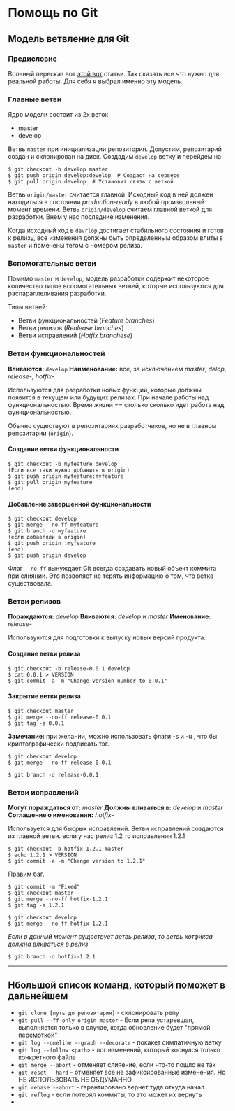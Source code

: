 Помощь по Git
=============
Модель ветвление для Git
------------------------
### Предисловие ###

Вольный пересказ вот [этой вот](http://habrahabr.ru/post/106912/) статьи. Так сказать все что нужно для реальной работы. Для себя я выбрал именно эту модель.

### Главные ветви ###

Ядро модели состоит из 2х веток

* master
* develop
    
Ветвь `master` при инициализации репозитория. Допустим, репозитарий создан и склонирован на диск. Создадим `develop` ветку и перейдем на

    $ git checkout -b develop master
    $ git push origin develop:develop  # Создаст на сервере
    $ git pull origin develop  # Установит связь с веткой

Ветвь `origin/master` считается главной. Исходный код в ней должен находиться в состоянии *production-ready* в любой произвольный момент времени.
Ветвь `origin/develop` считаем главной веткой для разработки. Внем у нас последние изменения.

Когда исходный код в `devrlop` достигает стабильного состояния и готов к релизу, все изменения должны быть определенным образом влиты в `master` и помечены тегом с номером релиза.


### Вспомогательные ветви ###

  Помимо `master` и `develop`, модель разработки содержит некоторое количество типов вспомогательных ветвей, которые используются для распараллеливания разработки.

Типы ветвей:
* Ветви функциональностей (*Feature branches*)
* Ветви релизов (*Realease branches*)
* Ветви исправлений (*Hotfix branchese*)

### Ветви функциональностей ###

**Вливаются:** `develop`
**Наименование:** все, за исключением *master*, *delop*, *release-*, *hotfix-*

  Используются для разработки новых функций, которые должны появится в текущем или будущих релизах. При начале работы над функциональностью. Время жизни == столько сколько идет работа над функциональностью.

  Обычно существуют в репозитариях разработчиков, но не в главном репозитарии (`origin`).

#### Создание ветви функциональности ####

    $ git checkout -b myfeature develop
    (Если все таки нужно добавить в origin)
    $ git push origin myfeature:myfeature
    $ git pull origin myfeature
    (end)

#### Добавление завершенной функциональности ####

    $ git checkout develop
    $ git merge --no-ff myfeature
    $ git branch -d myfeature
    (если добавляли в origin)
    $ git push origin :myfeature
    (end)
    $ git push origin develop

  Флаг `--no-ff` вынуждает Git всегда создавать новый объект коммита при слиянии. Это позволяет не терять информацию о том, что ветка существовала.

### Ветви релизов ###

**Пораждаются:** *develop*
**Вливаются:** *develop* и *master*
**Именование:** *release-*

  Используются для подготовки к выпуску новых версий продукта. 

#### Создание ветви релиза ####

    $ git checkout -b release-0.0.1 develop
    $ cat 0.0.1 > VERSION
    $ git commit -a -m "Change version number to 0.0.1"

#### Закрытие ветви релиза ####

    $ git checkout master
    $ git merge --no-ff release-0.0.1
    $ git tag -a 0.0.1

**Замечание:** при желании, можно использовать флаги -s и -u <key>, что бы криптографически подписать тэг.

    $ git checkout develop
    $ git merge --no-ff release-0.0.1

    $ git branch -d release-0.0.1

### Ветви исправлений ###

**Могут пораждаться от:** *master*
**Должны вливаться в:** *develop* и *master*
**Соглашение о именовании:** *hotfix-*

  Используется для бысрых исправлений. Ветви исправлений создаются из главной ветви. если у нас релиз 1.2 то исправления 1.2.1

    $ git checkout -b hotfix-1.2.1 master
    $ echo 1.2.1 > VERSION
    $ git commit -a -m "Change version to 1.2.1"

  Правим баг.

    $ git commit -m "Fixed"
    $ git checkout master
    $ git merge --no-ff hotfix-1.2.1
    $ git tag -a 1.2.1

    $ git checkout develop
    $ git merge --no-ff hotfix-1.2.1

  *Если в данный момент существует ветвь релиза, то ветвь хотфикса должна вливаться в релиз*

    $ git branch -d hotfix-1.2.1

---
## Нбольшой список команд, который поможет в дальнейшем
* `git clone [путь до репозитария]` - склонировать репу
* `git pull --ff-only origin master` - Если репа устаревшая, выполняется только в случае, когда обновление будет "прямой перемоткой"
* `git log --oneline --graph --decorate` - покакет симпатичную ветку
* `git log --follow <path>` - лог изменений, который коснулся только конкретного файла
* `git merge --abort` - отменяет слияение, если что-то пошло не так
* `git reset --hard` - отменяет все не зафиксированные изменения. Но НЕ ИСПОЛЬЗОВАТЬ НЕ ОБДУМАННО
* `git rebase --abort` - гарантировано вернет туда откуда начал.
* `git reflog` - если потерял коммиты, то это может их вернуть
* 
